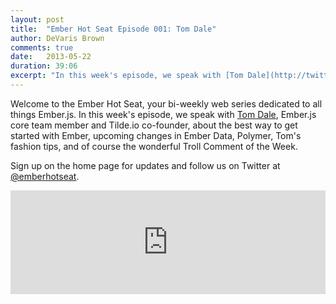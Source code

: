 ```yaml
---
layout: post
title:  "Ember Hot Seat Episode 001: Tom Dale"
author: DeVaris Brown
comments: true
date:   2013-05-22
duration: 39:06
excerpt: "In this week's episode, we speak with [Tom Dale](http://twitter.com/tomdale), Ember.js core team member and Tilde.io co-founder, about the best way to get started with Ember, upcoming changes in Ember Data, Polymer, Tom's fashion tips, and of course the wonderful Troll Comment of the Week."
---
```


Welcome to the Ember Hot Seat, your bi-weekly web series dedicated to all things Ember.js. In this week's episode, we speak with [Tom Dale](http://twitter.com/tomdale), Ember.js core team member and Tilde.io co-founder, about the best way to get started with Ember, upcoming changes in Ember Data, Polymer, Tom's fashion tips, and of course the wonderful Troll Comment of the Week.

Sign up on the home page for updates and follow us on Twitter at [@emberhotseat](http://twitter.com/emberhotseat).

<iframe width="100%" height="166" scrolling="no" frameborder="no" src="https://w.soundcloud.com/player/?url=http%3A%2F%2Fapi.soundcloud.com%2Ftracks%2F95297517"> </iframe>